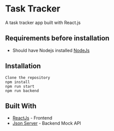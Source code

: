 # Task Tracker
A task tracker app built with React.js

## Requirements before installation
* Should have Nodejs installed [NodeJs](https://nodejs.org)

## Installation
```
Clone the repository
npm install
npm run start
npm run backend
```

## Built With

* [ReactJs](https://reactjs.org/) - Frontend
* [Json Server](https://www.npmjs.com/package/json-server) - Backend Mock API
